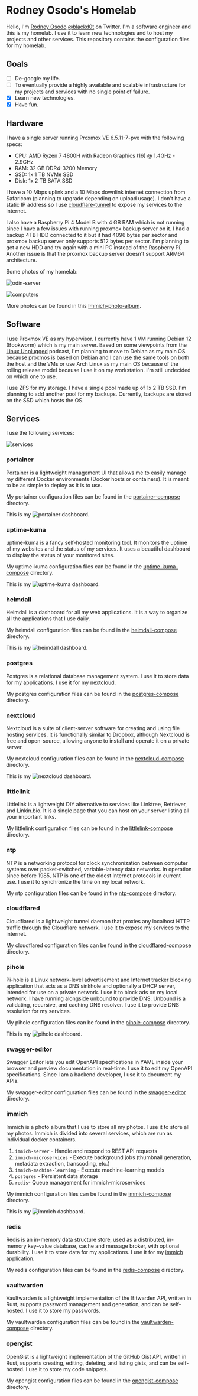 # Rodney Osodo's Homelab

Hello, I'm [Rodney Osodo][website] [@blackd0t][twitter] on Twitter. I'm a software engineer and this is my homelab. I use it to learn new technologies and to host my projects and other services. This repository contains the configuration files for my homelab.

## Goals

- [ ] De-google my life.
- [ ] To eventually provide a highly available and scalable infrastructure for my projects and services with no single point of failure.
- [x] Learn new technologies.
- [x] Have fun.

## Hardware

I have a single server running Proxmox VE 6.5.11-7-pve with the following specs:

- CPU: AMD Ryzen 7 4800H with Radeon Graphics (16) @ 1.4GHz - 2.9GHz
- RAM: 32 GB DDR4-3200 Memory
- SSD: 1x 1 TB NVMe SSD
- Disk: 1x 2 TB SATA SSD

I have a 10 Mbps uplink and a 10 Mbps downlink internet connection from Safaricom (planning to upgrade depending on upload usage). I don't have a static IP address so I use [cloudflare-tunnel][cft] to expose my services to the internet.

I also have a Raspberry Pi 4 Model B with 4 GB RAM which is not running since I have a few issues with running proxmox backup server on it. I had a backup 4TB HDD connected to it but it had 4096 bytes per sector and proxmox backup server only supports 512 bytes per sector. I'm planning to get a new HDD and try again with a mini PC instead of the Raspberry Pi. Another issue is that the proxmox backup server doesn't support ARM64 architecture.

Some photos of my homelab:

![odin-server][odin-image]

![computers][computers]

More photos can be found in this [Immich-photo-album][Immich-photo-album].

## Software

I use Proxmox VE as my hypervisor. I currently have 1 VM running Debian 12 (Bookworm) which is my main server. Based on some viewpoints from the [Linux Unplugged][linux-unplugged] podcast, I'm planning to move to Debian as my main OS because proxmos is based on Debian and I can use the same tools on both the host and the VMs or use Arch Linux as my main OS because of the rolling release model because I use it on my workstation. I'm still undecided on which one to use.

I use ZFS for my storage. I have a single pool made up of 1x 2 TB SSD. I'm planning to add another pool for my backups. Currently, backups are stored on the SSD which hosts the OS.

## Services

I use the following services:

![services][services]

### portainer

Portainer is a lightweight management UI that allows me to easily manage my different Docker environments (Docker hosts or containers). It is meant to be as simple to deploy as it is to use.

My portainer configuration files can be found in the [portainer-compose][portainer-compose] directory.

This is my ![portainer dashboard][portainer-dashboard].

### uptime-kuma

uptime-kuma is a fancy self-hosted monitoring tool. It monitors the uptime of my websites and the status of my services. It uses a beautiful dashboard to display the status of your monitored sites.

My uptime-kuma configuration files can be found in the [uptime-kuma-compose][uptime-kuma-compose] directory.

This is my ![uptime-kuma dashboard][uptime-kuma-dashboard].

### heimdall

Heimdall is a dashboard for all my web applications. It is a way to organize all the applications that I use daily.

My heimdall configuration files can be found in the [heimdall-compose][heimdall-compose] directory.

This is my ![heimdall dashboard][heimdall-dashboard].

### postgres

Postgres is a relational database management system. I use it to store data for my applications. I use it for my [nextcloud][nextcloud-compose].

My postgres configuration files can be found in the [postgres-compose][postgres-compose] directory.

### nextcloud

Nextcloud is a suite of client-server software for creating and using file hosting services. It is functionally similar to Dropbox, although Nextcloud is free and open-source, allowing anyone to install and operate it on a private server.

My nextcloud configuration files can be found in the [nextcloud-compose][nextcloud-compose] directory.

This is my ![nextcloud dashboard][nextcloud-dashboard].

### littlelink

Littlelink is a lightweight DIY alternative to services like Linktree, Retriever, and Linkin.bio. It is a single page that you can host on your server listing all your important links.

My littlelink configuration files can be found in the [littlelink-compose][littlelink-compose] directory.

### ntp

NTP is a networking protocol for clock synchronization between computer systems over packet-switched, variable-latency data networks. In operation since before 1985, NTP is one of the oldest Internet protocols in current use. I use it to synchronize the time on my local network.

My ntp configuration files can be found in the [ntp-compose][ntp-compose] directory.

### cloudflared

Cloudflared is a lightweight tunnel daemon that proxies any localhost HTTP traffic through the Cloudflare network. I use it to expose my services to the internet.

My cloudflared configuration files can be found in the [cloudflared-compose][cloudflared-compose] directory.

### pihole

Pi-hole is a Linux network-level advertisement and Internet tracker blocking application that acts as a DNS sinkhole and optionally a DHCP server, intended for use on a private network. I use it to block ads on my local network. I have running alongside unbound to provide DNS. Unbound is a validating, recursive, and caching DNS resolver. I use it to provide DNS resolution for my services.

My pihole configuration files can be found in the [pihole-compose][pihole-compose] directory.

This is my ![pihole dashboard][pihole-dashboard].

### swagger-editor

Swagger Editor lets you edit OpenAPI specifications in YAML inside your browser and preview documentation in real-time. I use it to edit my OpenAPI specifications. Since I am a backend developer, I use it to document my APIs.

My swagger-editor configuration files can be found in the [swagger-editor][swagger-editor] directory.

### immich

Immich is a photo album that I use to store all my photos. I use it to store all my photos. Immich is divided into several services, which are run as individual docker containers.

1. `immich-server` - Handle and respond to REST API requests
2. `immich-microservices` - Execute background jobs (thumbnail generation, metadata extraction, transcoding, etc.)
3. `immich-machine-learning` - Execute machine-learning models
4. `postgres` - Persistent data storage
5. `redis`- Queue management for immich-microservices

My immich configuration files can be found in the [immich-compose][immich-compose] directory.

This is my ![immich dashboard][immich-dashboard].

### redis

Redis is an in-memory data structure store, used as a distributed, in-memory key–value database, cache and message broker, with optional durability. I use it to store data for my applications. I use it for my [immich][immich-compose] application.

My redis configuration files can be found in the [redis-compose][redis-compose] directory.

### vaultwarden

Vaultwarden is a lightweight implementation of the Bitwarden API, written in Rust, supports password management and generation, and can be self-hosted. I use it to store my passwords.

My vaultwarden configuration files can be found in the [vaultwarden-compose][vaultwarden-compose] directory.

### opengist

OpenGist is a lightweight implementation of the GitHub Gist API, written in Rust, supports creating, editing, deleting, and listing gists, and can be self-hosted. I use it to store my code snippets.

My opengist configuration files can be found in the [opengist-compose][opengist-compose] directory.

[website]: https://rodneyosodo.com
[twitter]: https://twitter.com/b1ackd0t
[cft]: https://www.cloudflare.com/products/tunnel/
[odin-image]: ./assets/odin.jpg
[computers]: ./assets/computers.jpg
[Immich-photo-album]: https://immich.rodneyosodo.com/share/dgJE3wNLnS0ntsFlABuRwvkzCGHZeMBueTNo2NmtVKT-3mM1SYaK--p-ENXRGxph0oY
[linux-unplugged]: https://linuxunplugged.com/
[services]: ./assets/homelab-arch.png
[portainer-compose]: ./docker-compose/portainer/
[portainer-dashboard]: ./assets/portainer.png
[uptime-kuma-compose]: ./docker-compose/uptime-kuma/
[uptime-kuma-dashboard]: ./assets/uptime-kuma.png
[heimdall-compose]: ./docker-compose/heimdall/
[heimdall-dashboard]: ./assets/heimdall.png
[postgres-compose]: ./docker-compose/postgres/
[nextcloud-compose]: ./docker-compose/nextcloud/
[nextcloud-dashboard]: ./assets/nextcloud.png
[littlelink-compose]: ./docker-compose/littlelink/
[ntp-compose]: ./docker-compose/ntp/
[cloudflared-compose]: ./docker-compose/cloudflared/
[pihole-compose]: ./docker-compose/pihole/
[pihole-dashboard]: ./assets/pihole.png
[swagger-editor]: ./docker-compose/swagger-editor/
[immich-compose]: ./docker-compose/immich/
[immich-dashboard]: ./assets/immich.png
[redis-compose]: ./docker-compose/redis/
[vaultwarden-compose]: ./docker-compose/vaultwarden/
[opengist-compose]: ./docker-compose/opengist/
